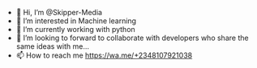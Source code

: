 - 👋 Hi, I’m @Skipper-Media
- 👀 I’m interested in Machine learning 
- 🌱 I’m currently working with python
- 💞️ I’m looking to forward to collaborate with developers who share the same ideas with me...
- 📫 How to reach me https://wa.me/+2348107921038

<!---
Skipper-Media/Skipper-Media is a ✨ special ✨ repository because its `README.md` (this file) appears on your GitHub profile.
You can click the Preview link to take a look at your changes.
--->
